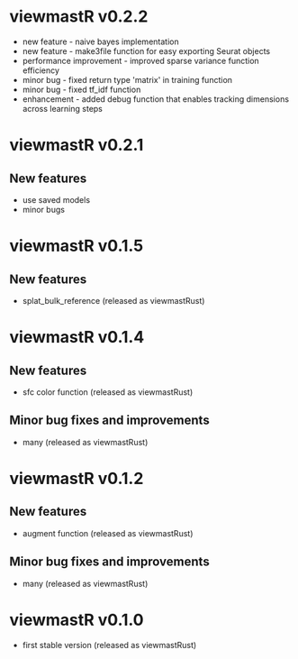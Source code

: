# viewmastR v0.2.2

* new feature - naive bayes implementation
* new feature - make3file function for easy exporting Seurat objects
* performance improvement - improved sparse variance function efficiency
* minor bug - fixed return type 'matrix' in training function
* minor bug - fixed tf_idf function
* enhancement - added debug function that enables tracking dimensions across learning steps

# viewmastR v0.2.1

## New features

* use saved models 
* minor bugs

# viewmastR v0.1.5

## New features

* splat_bulk_reference  (released as viewmastRust)

# viewmastR v0.1.4

## New features

* sfc color function  (released as viewmastRust)

## Minor bug fixes and improvements

* many  (released as viewmastRust)

# viewmastR v0.1.2

## New features

* augment function  (released as viewmastRust)

## Minor bug fixes and improvements

* many  (released as viewmastRust)

# viewmastR v0.1.0

* first stable version (released as viewmastRust)
